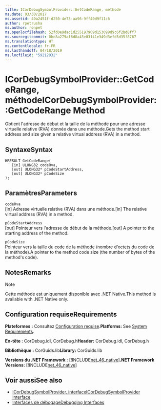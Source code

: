 ```yaml
---
title: ICorDebugSymbolProvider::GetCodeRange, méthode
ms.date: 03/30/2017
ms.assetid: 49a2451f-d250-4e73-aa96-9ff49d9f11c6
author: rpetrusha
ms.author: ronpet
ms.openlocfilehash: 52fd0e9dac1d255197909d153099d9c6f2bd8ff7
ms.sourcegitcommit: 0be8a279af6d8a43e03141e349d3efd5d35f8767
ms.translationtype: HT
ms.contentlocale: fr-FR
ms.lasthandoff: 04/18/2019
ms.locfileid: "59212932"
---
```

# <a name="icordebugsymbolprovidergetcoderange-method"></a><span data-ttu-id="1bb91-102">ICorDebugSymbolProvider::GetCodeRange, méthode</span><span class="sxs-lookup"><span data-stu-id="1bb91-102">ICorDebugSymbolProvider::GetCodeRange Method</span></span>
<span data-ttu-id="1bb91-103">Obtient l'adresse de début et la taille de la méthode pour une adresse virtuelle relative (RVA) donnée dans une méthode.</span><span class="sxs-lookup"><span data-stu-id="1bb91-103">Gets the method start address and size given a relative virtual address (RVA) in a method.</span></span>  
  
## <a name="syntax"></a><span data-ttu-id="1bb91-104">Syntaxe</span><span class="sxs-lookup"><span data-stu-id="1bb91-104">Syntax</span></span>  
  
```  
HRESULT GetCodeRange(  
   [in] ULONG32 codeRva,   
   [out] ULONG32* pCodeStartAddress,   
   [out] ULONG32* pCodeSize  
);  
```  
  
## <a name="parameters"></a><span data-ttu-id="1bb91-105">Paramètres</span><span class="sxs-lookup"><span data-stu-id="1bb91-105">Parameters</span></span>  
 `codeRva`  
 <span data-ttu-id="1bb91-106">[in] Adresse virtuelle relative (RVA) dans une méthode.</span><span class="sxs-lookup"><span data-stu-id="1bb91-106">[in] The relative virtual address (RVA) in a method.</span></span>  
  
 `pCodeStartAddress`  
 <span data-ttu-id="1bb91-107">[out] Pointeur vers l'adresse de début de la méthode.</span><span class="sxs-lookup"><span data-stu-id="1bb91-107">[out] A pointer to the starting address of the method.</span></span>  
  
 `pCodeSize`  
 <span data-ttu-id="1bb91-108">Pointeur vers la taille du code de la méthode (nombre d'octets du code de la méthode).</span><span class="sxs-lookup"><span data-stu-id="1bb91-108">A pointer to the method code size (the number of bytes of the method's code).</span></span>  
  
## <a name="remarks"></a><span data-ttu-id="1bb91-109">Notes</span><span class="sxs-lookup"><span data-stu-id="1bb91-109">Remarks</span></span>  
  
> [!NOTE]
>  <span data-ttu-id="1bb91-110">Cette méthode est uniquement disponible avec .NET Native.</span><span class="sxs-lookup"><span data-stu-id="1bb91-110">This method is available with .NET Native only.</span></span>  
  
## <a name="requirements"></a><span data-ttu-id="1bb91-111">Configuration requise</span><span class="sxs-lookup"><span data-stu-id="1bb91-111">Requirements</span></span>  
 <span data-ttu-id="1bb91-112">**Plateformes :** Consultez [Configuration requise](../../../../docs/framework/get-started/system-requirements.md).</span><span class="sxs-lookup"><span data-stu-id="1bb91-112">**Platforms:** See [System Requirements](../../../../docs/framework/get-started/system-requirements.md).</span></span>  
  
 <span data-ttu-id="1bb91-113">**En-tête :** CorDebug.idl, CorDebug.h</span><span class="sxs-lookup"><span data-stu-id="1bb91-113">**Header:** CorDebug.idl, CorDebug.h</span></span>  
  
 <span data-ttu-id="1bb91-114">**Bibliothèque :** CorGuids.lib</span><span class="sxs-lookup"><span data-stu-id="1bb91-114">**Library:** CorGuids.lib</span></span>  
  
 <span data-ttu-id="1bb91-115">**Versions du .NET Framework :** [!INCLUDE[net_46_native](../../../../includes/net-46-native-md.md)]</span><span class="sxs-lookup"><span data-stu-id="1bb91-115">**.NET Framework Versions:** [!INCLUDE[net_46_native](../../../../includes/net-46-native-md.md)]</span></span>  
  
## <a name="see-also"></a><span data-ttu-id="1bb91-116">Voir aussi</span><span class="sxs-lookup"><span data-stu-id="1bb91-116">See also</span></span>

- [<span data-ttu-id="1bb91-117">ICorDebugSymbolProvider, interface</span><span class="sxs-lookup"><span data-stu-id="1bb91-117">ICorDebugSymbolProvider Interface</span></span>](../../../../docs/framework/unmanaged-api/debugging/icordebugsymbolprovider-interface.md)
- [<span data-ttu-id="1bb91-118">Interfaces de débogage</span><span class="sxs-lookup"><span data-stu-id="1bb91-118">Debugging Interfaces</span></span>](../../../../docs/framework/unmanaged-api/debugging/debugging-interfaces.md)
